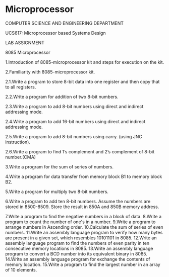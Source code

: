 # Microprocessor

COMPUTER SCIENCE AND ENGINEERING DEPARTMENT

UCS617: Microprocessor based Systems Design

LAB ASSIGNMENT

8085 Microprocessor

1.Introduction of 8085-microprocessor kit and steps for execution on the kit.

2.Familiarity with 8085-microprocessor kit.

2.1.Write a program to store 8-bit data into one register and then copy that to all registers.

2.2.Write a program for addition of two 8-bit numbers.

2.3.Write a program to add 8-bit numbers using direct and indirect addressing mode.

2.4.Write a program to add 16-bit numbers using direct and indirect addressing mode.

2.5.Write a program to add 8-bit numbers using carry. (using JNC instruction).

2.6.Write a program to find 1’s complement and 2’s complement of 8-bit number.(CMA)

3.Write a program for the sum of series of numbers.

4.Write a program for data transfer from memory block B1 to memory block B2.

5.Write a program for multiply two 8-bit numbers.

6.Write a program to add ten 8-bit numbers. Assume the numbers are stored in 8500-8509. Store the result in 850A and 850B memory address.

7.Write a program to find the negative numbers in a block of data.
8.Write a program to count the number of one's in a number.
9.Write a program to arrange numbers in Ascending order.
10.Calculate the sum of series of even numbers. 
11.Write an assembly language program to verify how many bytes are present in a given set, which resembles 10101101 in 8085.
12.Write an assembly language program to find the numbers of even parity in ten consecutive memory locations in 8085.
13.Write an assembly language program to convert a BCD number into its equivalent binary in 8085.
14.Write an assembly language program for exchange the contents of memory location.
15.Write a program to find the largest number in an array of 10 elements.
